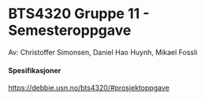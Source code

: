 # BTS4320 Gruppe 11 - Semesteroppgave
Av: Christoffer Simonsen, Daniel Hao Huynh, Mikael Fossli
#### Spesifikasjoner
https://debbie.usn.no/bts4320/#prosjektoppgave 
